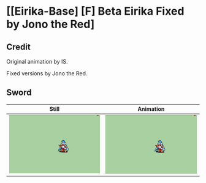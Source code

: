 # [\[Eirika-Base\] \[F\] Beta Eirika Fixed by Jono the Red]

## Credit

Original animation by IS.

Fixed versions by Jono the Red.
	
## Sword

| Still | Animation |
| :---: | :-------: |
| ![Sword still](./Sword_000.png) | ![Sword animation](./Sword.gif) |
